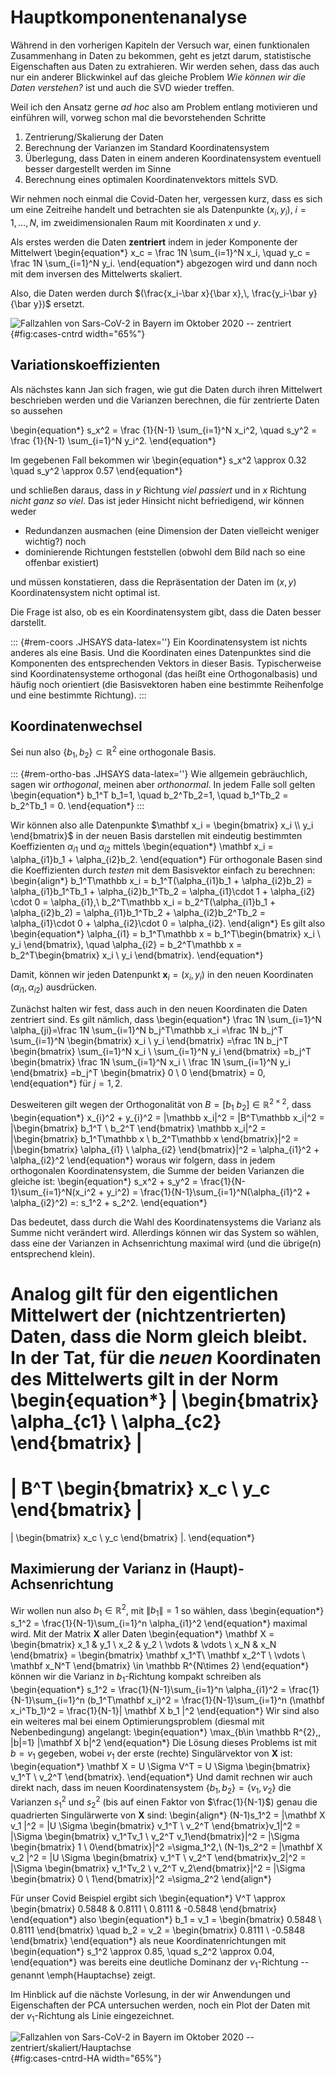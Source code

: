 # Hauptkomponentenanalyse

W&auml;hrend in den vorherigen Kapiteln der Versuch war, einen funktionalen Zusammenhang in Daten zu bekommen, geht es jetzt darum, statistische Eigenschaften aus Daten zu extrahieren. Wir werden sehen, dass das auch nur ein anderer Blickwinkel auf das gleiche Problem *Wie k&ouml;nnen wir die Daten verstehen?* ist und auch die SVD wieder treffen.

Weil ich den Ansatz gerne *ad hoc* also am Problem entlang motivieren und einf&uuml;hren will, vorweg schon mal die bevorstehenden Schritte

1. Zentrierung/Skalierung der Daten
2. Berechnung der Varianzen im Standard Koordinatensystem
3. &Uuml;berlegung, dass Daten in einem anderen Koordinatensystem eventuell besser dargestellt werden im Sinne
4. Berechnung eines optimalen Koordinatenvektors mittels SVD.

Wir nehmen noch einmal die Covid-Daten her, vergessen kurz, dass es sich um eine Zeitreihe handelt und betrachten sie als Datenpunkte $(x_i, y_i)$, $i=1,\dotsc,N$, im zweidimensionalen Raum mit Koordinaten $x$ und $y$. 

Als erstes werden die Daten **zentriert** indem in jeder Komponente der Mittelwert
\begin{equation*}
x_c = \frac 1N \sum_{i=1}^N x_i,
\quad
y_c = \frac 1N \sum_{i=1}^N y_i.
\end{equation*}
abgezogen wird und dann noch mit dem inversen des Mittelwerts skaliert.

Also, die Daten werden durch $(\frac{x_i-\bar x}{\bar x},\, \frac{y_i-\bar y}{\bar y})$ ersetzt.

![Fallzahlen von Sars-CoV-2 in Bayern im Oktober
2020 -- zentriert](bilder/04-covid-cntrd.png){#fig:cases-cntrd width="65%"}

## Variationskoeffizienten

Als n&auml;chstes kann Jan sich fragen, wie gut die Daten durch ihren Mittelwert beschrieben werden und die Varianzen berechnen, die f&uuml;r zentrierte Daten so aussehen

\begin{equation*}
s_x^2 = \frac {1}{N-1} \sum_{i=1}^N x_i^2,
\quad
s_y^2 = \frac {1}{N-1} \sum_{i=1}^N y_i^2.
\end{equation*}

Im gegebenen Fall bekommen wir
\begin{equation*}
s_x^2 \approx 0.32
\quad
s_y^2 \approx  0.57
\end{equation*}
<!--Da der grosse Unterschied eventuell durch die verschiedene Skalierung der Daten herr&uuml;hrt berechnen wir besser die Variationskoeffizienten mittels
\begin{equation*}
\operatorname {VarK}(x) = \frac{\sqrt{s_x^2} }{x_c} \approx 0.56
\quad
\operatorname {VarK}(y) = \frac{\sqrt{s_y^2} }{y_c} \approx 0.76
\end{equation*}-->
und schlie&szlig;en daraus, dass in $y$ Richtung *viel passiert* und in $x$ Richtung *nicht ganz so viel*. Das ist jeder Hinsicht nicht befriedigend, wir k&ouml;nnen weder

 * Redundanzen ausmachen (eine Dimension der Daten vielleicht weniger wichtig?) noch
 * dominierende Richtungen feststellen (obwohl dem Bild nach so eine offenbar existiert)

und m&uuml;ssen konstatieren, dass die Repr&auml;sentation der Daten im $(x,y)$ Koordinatensystem nicht optimal ist. 

Die Frage ist also, ob es ein Koordinatensystem gibt, dass die Daten besser darstellt. 

::: {#rem-coors .JHSAYS data-latex=''}
Ein Koordinatensystem ist nichts anderes als eine Basis. Und die Koordinaten eines Datenpunktes sind die Komponenten des entsprechenden Vektors in dieser Basis. Typischerweise sind Koordinatensysteme orthogonal (das hei&szlig;t eine Orthogonalbasis) und h&auml;ufig noch orientiert (die Basisvektoren haben eine bestimmte Reihenfolge und eine bestimmte Richtung).
:::

## Koordinatenwechsel

Sei nun also $\{b_1,b_2\}\subset \mathbb R^{2}$ eine orthogonale Basis. 

::: {#rem-ortho-bas .JHSAYS data-latex=''}
Wie allgemein gebr&auml;uchlich, sagen wir *orthogonal*, meinen aber *orthonormal*. In jedem Falle soll gelten
\begin{equation*}
b_1^T b_1=1, \quad b_2^Tb_2=1, \quad b_1^Tb_2 = b_2^Tb_1 = 0.
\end{equation*}
:::

Wir k&ouml;nnen also alle Datenpunkte 
$\mathbf x_i = \begin{bmatrix}
x_i \\ y_i
\end{bmatrix}$
in der neuen Basis darstellen mit eindeutig bestimmten Koeffizienten $\alpha_{i1}$ und $\alpha_{i2}$ mittels
\begin{equation*}
\mathbf x_i = \alpha_{i1}b_1 + \alpha_{i2}b_2.
\end{equation*}
F&uuml;r orthogonale Basen sind die Koeffizienten durch *testen* mit dem Basisvektor einfach zu berechnen:
\begin{align*}
b_1^T\mathbb x_i = b_1^T(\alpha_{i1}b_1 + \alpha_{i2}b_2) = \alpha_{i1}b_1^Tb_1 + \alpha_{i2}b_1^Tb_2 = \alpha_{i1}\cdot 1 + \alpha_{i2} \cdot 0 = \alpha_{i1},\\
b_2^T\mathbb x_i = b_2^T(\alpha_{i1}b_1 + \alpha_{i2}b_2) = \alpha_{i1}b_1^Tb_2 + \alpha_{i2}b_2^Tb_2 = \alpha_{i1}\cdot 0 + \alpha_{i2}\cdot 0 = \alpha_{i2}.
\end{align*}
Es gilt also
\begin{equation*}
\alpha_{i1} = b_1^T\mathbb x = b_1^T\begin{bmatrix}
x_i \\ y_i
\end{bmatrix}, \quad
\alpha_{i2} = b_2^T\mathbb x = b_2^T\begin{bmatrix}
x_i \\ y_i
\end{bmatrix}.
\end{equation*}

Damit, k&ouml;nnen wir jeden Datenpunkt $\mathbf x_i=(x_i, y_i)$ in den neuen Koordinaten $(\alpha_{i1}, \alpha_{i2})$ ausdr&uuml;cken.

Zun&auml;chst halten wir fest, dass auch in den neuen Koordinaten die Daten zentriert sind. Es gilt n&auml;mlich, dass
\begin{equation*}
\frac 1N \sum_{i=1}^N \alpha_{ji}=\frac 1N \sum_{i=1}^N b_j^T\mathbb x_i 
=\frac 1N b_j^T \sum_{i=1}^N \begin{bmatrix} x_i \\ y_i \end{bmatrix}
=\frac 1N b_j^T \begin{bmatrix} \sum_{i=1}^N x_i \\ \sum_{i=1}^N y_i \end{bmatrix}
=b_j^T \begin{bmatrix} \frac 1N \sum_{i=1}^N x_i \\ \frac 1N \sum_{i=1}^N y_i \end{bmatrix}
=b_j^T \begin{bmatrix} 0 \\ 0 \end{bmatrix} = 0,
\end{equation*}
f&uuml;r $j=1,2$.

Desweiteren gilt wegen der Orthogonalit&auml;t von $B=[b_1~b_2]\in \mathbb R^{2\times 2}$, dass 
\begin{equation*}
x_{i}^2 + y_{i}^2 = \|\mathbb x_i\|^2 = \|B^T\mathbb x_i\|^2 
= \|\begin{bmatrix} b_1^T \\ b_2^T \end{bmatrix} \mathbb x_i\|^2
= \|\begin{bmatrix} b_1^T\mathbb x \\ b_2^T\mathbb x \end{bmatrix}\|^2
= \|\begin{bmatrix} \alpha_{i1} \\ \alpha_{i2} \end{bmatrix}\|^2
= \alpha_{i1}^2 + \alpha_{i2}^2
\end{equation*}
woraus wir folgern, dass in jedem orthogonalen Koordinatensystem, die Summe der beiden Varianzen die gleiche ist:
\begin{equation*}
s_x^2 + s_y^2 = \frac{1}{N-1}\sum_{i=1}^N(x_i^2 + y_i^2) = \frac{1}{N-1}\sum_{i=1}^N(\alpha_{i1}^2 + \alpha_{i2}^2) =: s_1^2 + s_2^2.
\end{equation*}

Das bedeutet, dass durch die Wahl des Koordinatensystems die Varianz als Summe nicht ver&auml;ndert wird. Allerdings k&ouml;nnen wir das System so w&auml;hlen, dass eine der Varianzen in Achsenrichtung maximal wird (und die &uuml;brige(n) entsprechend klein).

Analog gilt f&uuml;r den eigentlichen Mittelwert der (nichtzentrierten) Daten, dass die Norm gleich bleibt. In der Tat, f&uuml;r die *neuen* Koordinaten des Mittelwerts gilt in der Norm
\begin{equation*}
\|
\begin{bmatrix}
\alpha_{c1} \\ \alpha_{c2}
\end{bmatrix}
\|
=
\|
B^T
\begin{bmatrix}
x_c \\ y_c
\end{bmatrix}
\|
=
\|
\begin{bmatrix}
x_c \\ y_c
\end{bmatrix}
\|.
\end{equation*}

## Maximierung der Varianz in (Haupt)-Achsenrichtung

Wir wollen nun also $b_1\in \mathbb R^{2}$, mit $\|b_1\|=1$ so w&auml;hlen, dass 
\begin{equation*}
s_1^2 = \frac{1}{N-1}\sum_{i=1}^n \alpha_{i1}^2
\end{equation*}
maximal wird. Mit der Matrix $\mathbf X$ aller Daten
\begin{equation*}
\mathbf X = \begin{bmatrix}
x_1 & y_1 \\ x_2 & y_2 \\ \vdots & \vdots \\ x_N & x_N
\end{bmatrix} = 
\begin{bmatrix}
\mathbf x_1^T\\ \mathbf x_2^T  \\  \vdots \\ \mathbf x_N^T
\end{bmatrix} 
\in \mathbb R^{N\times 2}
\end{equation*}
k&ouml;nnen wir die Varianz in $b_1$-Richtung kompakt schreiben als
\begin{equation*}
s_1^2 = \frac{1}{N-1}\sum_{i=1}^n \alpha_{i1}^2
= \frac{1}{N-1}\sum_{i=1}^n (b_1^T\mathbf x_i)^2
= \frac{1}{N-1}\sum_{i=1}^n (\mathbf x_i^Tb_1)^2
= \frac{1}{N-1}\| \mathbf X b_1 \|^2
\end{equation*}
Wir sind also ein weiteres mal bei einem Optimierungsproblem (diesmal mit Nebenbedingung) angelangt:
\begin{equation*}
\max_{b\in \mathbb R^{2},\, \|b\|=1} \|\mathbf X b\|^2
\end{equation*}
Die L&ouml;sung dieses Problems ist mit $b=v_1$ gegeben, wobei $v_1$ der erste (rechte) Singul&auml;rvektor von $\mathbf X$ ist:
\begin{equation*}
\mathbf X = U \Sigma V^T = U \Sigma \begin{bmatrix}
v_1^T \\ v_2^T
\end{bmatrix}.
\end{equation*}
Und damit rechnen wir auch direkt nach, dass im neuen Koordinatensystem $\{b_1, b_2\}=\{v_1, v_2\}$ die Varianzen $s_1^2$ und $s_2^2$ (bis auf einen Faktor von $\frac{1}{N-1}$) genau die quadrierten Singul&auml;rwerte von $\mathbf X$ sind:
\begin{align*}
(N-1)s_1^2 
= \|\mathbf X v_1 \|^2 = \|U \Sigma \begin{bmatrix} v_1^T \\ v_2^T \end{bmatrix}v_1\|^2
= \|\Sigma \begin{bmatrix} v_1^Tv_1 \\ v_2^T v_1\end{bmatrix}\|^2
=  \|\Sigma \begin{bmatrix} 1 \\  0\end{bmatrix}\|^2
=\sigma_1^2,\\
(N-1)s_2^2 
= \|\mathbf X v_2 \|^2 = \|U \Sigma \begin{bmatrix} v_1^T \\ v_2^T \end{bmatrix}v_2\|^2
= \|\Sigma \begin{bmatrix} v_1^Tv_2 \\ v_2^T v_2\end{bmatrix}\|^2
=  \|\Sigma \begin{bmatrix} 0 \\  1\end{bmatrix}\|^2
=\sigma_2^2
\end{align*}

F&uuml;r unser Covid Beispiel ergibt sich
\begin{equation*}
V^T \approx
\begin{bmatrix}
0.5848 &  0.8111 \\
0.8111 & -0.5848
\end{bmatrix}
\end{equation*}
also 
\begin{equation*}
b_1 = v_1 = \begin{bmatrix}
0.5848 \\  0.8111 
\end{bmatrix}
\quad
b_2 = v_2 = \begin{bmatrix}
0.8111 \\ -0.5848
\end{bmatrix}
\end{equation*}
als neue Koordinatenrichtungen mit 
\begin{equation*}
s_1^2 \approx 0.85, \quad s_2^2 \approx 0.04,
\end{equation*}
was bereits eine deutliche Dominanz der $v_1$-Richtung -- genannt \emph{Hauptachse} zeigt.

Im Hinblick auf die n&auml;chste Vorlesung, in der wir Anwendungen und Eigenschaften der PCA untersuchen werden, noch ein Plot der Daten mit der $v_1$-Richtung als Linie eingezeichnet.


![Fallzahlen von Sars-CoV-2 in Bayern im Oktober
2020 -- zentriert/skaliert/Hauptachse](bilder/04-covid-cntrd-HA.png){#fig:cases-cntrd-HA width="65%"}
